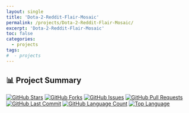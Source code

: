 ```yaml
---
layout: single
title: 'Dota-2-Reddit-Flair-Mosaic'
permalink: /projects/Dota-2-Reddit-Flair-Mosaic/
excerpt: 'Dota-2-Reddit-Flair-Mosaic'
toc: false
categories:
  - projects
tags:
#  - projects
---
```


## 📊 Project Summary

[![GitHub Stars](https://img.shields.io/github/stars/nntin/Dota-2-Reddit-Flair-Mosaic?style=flat-square)](https://github.com/nntin/Dota-2-Reddit-Flair-Mosaic/stargazers)
[![GitHub Forks](https://img.shields.io/github/forks/nntin/Dota-2-Reddit-Flair-Mosaic?style=flat-square)](https://github.com/nntin/Dota-2-Reddit-Flair-Mosaic/network)
[![GitHub Issues](https://img.shields.io/github/issues/nntin/Dota-2-Reddit-Flair-Mosaic?style=flat-square)](https://github.com/nntin/Dota-2-Reddit-Flair-Mosaic/issues)
[![GitHub Pull Requests](https://img.shields.io/github/issues-pr/nntin/Dota-2-Reddit-Flair-Mosaic?style=flat-square)](https://github.com/nntin/Dota-2-Reddit-Flair-Mosaic/pulls)
[![GitHub Last Commit](https://img.shields.io/github/last-commit/nntin/Dota-2-Reddit-Flair-Mosaic?style=flat-square)](https://github.com/nntin/Dota-2-Reddit-Flair-Mosaic/commits)
[![GitHub Language Count](https://img.shields.io/github/languages/count/nntin/Dota-2-Reddit-Flair-Mosaic?style=flat-square)](https://github.com/nntin/Dota-2-Reddit-Flair-Mosaic)
[![Top Language](https://img.shields.io/github/languages/top/nntin/Dota-2-Reddit-Flair-Mosaic?style=flat-square)](https://github.com/nntin/Dota-2-Reddit-Flair-Mosaic)
